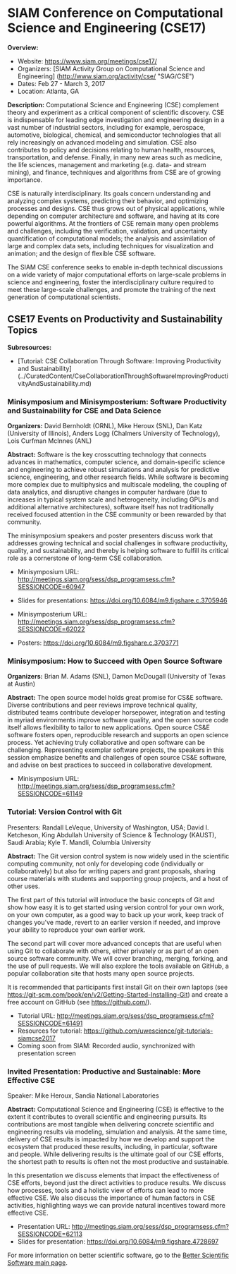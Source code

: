 
# SIAM Conference on Computational Science and Engineering (CSE17)

**Overview:**
- Website: https://www.siam.org/meetings/cse17/
- Organizers: [SIAM Activity Group on Computational Science and Engineering] (http://www.siam.org/activity/cse/ "SIAG/CSE")
- Dates: Feb 27 - March 3, 2017
- Location: Atlanta, GA

**Description:** Computational Science and Engineering (CSE) complement theory and experiment as a critical component of scientific discovery. CSE is indispensable for leading edge investigation and engineering design in a vast number of industrial sectors, including for example, aerospace, automotive, biological, chemical, and semiconductor technologies that all rely increasingly on advanced modeling and simulation. CSE also contributes to policy and decisions relating to human health, resources, transportation, and defense. Finally, in many new areas such as medicine, the life sciences, management and marketing (e.g. data- and stream mining), and finance, techniques and algorithms from CSE are of growing importance.

CSE is naturally interdisciplinary. Its goals concern understanding and analyzing complex systems, predicting their behavior, and optimizing processes and designs. CSE thus grows out of physical applications, while depending on computer architecture and software, and having at its core powerful algorithms. At the frontiers of CSE remain many open problems and challenges, including the verification, validation, and uncertainty quantification of computational models; the analysis and assimilation of large and complex data sets, including techniques for visualization and animation; and the design of flexible CSE software.

The SIAM CSE conference seeks to enable in-depth technical discussions on a wide variety of major computational efforts on large-scale problems in science and engineering, foster the interdisciplinary culture required to meet these large-scale challenges, and promote the training of the next generation of computational scientists. 

## CSE17 Events on Productivity and Sustainability Topics

**Subresources:**
- [Tutorial: CSE Collaboration Through Software: Improving Productivity and Sustainability]
(../CuratedContent/CseCollaborationThroughSoftwareImprovingProductivityAndSustainability.md)

### Minisymposium and Minisymposterium: Software Productivity and Sustainability for CSE and Data Science

**Organizers:**  David Bernholdt (ORNL), Mike Heroux (SNL), Dan Katz (University of Illinois), Anders Logg (Chalmers University of Technology), Lois Curfman McInnes (ANL)

**Abstract:** Software is the key crosscutting technology that connects advances in mathematics, computer science, and domain-specific science and engineering to achieve robust simulations and analysis for predictive science, engineering, and other research fields. While software is becoming more complex due to multiphysics and multiscale modeling, the coupling of data analytics, and disruptive changes in computer hardware (due to increases in typical system scale and heterogeneity, including GPUs and additional alternative architectures), software itself has not traditionally received focused attention in the CSE community or been rewarded by that community. 

The minisymposium speakers and poster presenters discuss work that addresses growing technical and social challenges in software productivity, quality, and sustainability, and thereby is helping software to fulfill its critical role as a cornerstone of long-term CSE collaboration.

- Minisymposium URL: http://meetings.siam.org/sess/dsp_programsess.cfm?SESSIONCODE=60947
- Slides for presentations: https://doi.org/10.6084/m9.figshare.c.3705946

- Minisymposterium URL: http://meetings.siam.org/sess/dsp_programsess.cfm?SESSIONCODE=62022
- Posters: https://doi.org/10.6084/m9.figshare.c.3703771

### Minisymposium: How to Succeed with Open Source Software

**Organizers:** Brian M. Adams (SNL), Damon McDougall (University of Texas at Austin)

**Abstract:** The open source model holds great promise for CS&E software. Diverse contributions and peer reviews improve technical quality, distributed teams contribute developer horsepower, integration and testing in myriad environments improve software quality, and the open source code itself allows flexibility to tailor to new applications. Open source CS&E software fosters open, reproducible research and supports an open science process. Yet achieving truly collaborative and open software can be challenging. Representing exemplar software projects, the speakers in this session emphasize benefits and challenges of open source CS&E software, and advise on best practices to succeed in collaborative development. 

- Minisymposium URL: http://meetings.siam.org/sess/dsp_programsess.cfm?SESSIONCODE=61149

### Tutorial: Version Control with Git

Presenters: Randall LeVeque, University of Washington, USA; David I. Ketcheson, King Abdullah University of Science & Technology (KAUST), Saudi Arabia; Kyle T. Mandli, Columbia University

**Abstract:** The Git version control system is now widely used in the scientific computing community, not only for developing code (individually or collaboratively) but also for writing papers and grant proposals, sharing course materials with students and supporting group projects, and a host of other uses.

The first part of this tutorial will introduce the basic concepts of Git and show how easy it is to get started using version control for your own work, on your own computer, as a good way to back up your work, keep track of changes you've made, revert to an earlier version if needed, and improve your ability to reproduce your own earlier work.

The second part will cover more advanced concepts that are useful when using Git to collaborate with others, either privately or as part of an open source software community. We will cover branching, merging, forking, and the use of pull requests. We will also explore the tools available on GitHub, a popular collaboration site that hosts many open source projects.

It is recommended that participants first install Git on their own laptops (see https://git-scm.com/book/en/v2/Getting-Started-Installing-Git) and create a free account on GitHub (see https://github.com/).

 - Tutorial URL: http://meetings.siam.org/sess/dsp_programsess.cfm?SESSIONCODE=61491
 - Resources for tutorial: https://github.com/uwescience/git-tutorials-siamcse2017
 - Coming soon from SIAM: Recorded audio, synchronized with presentation screen

### Invited Presentation: Productive and Sustainable: More Effective CSE

Speaker: Mike Heroux, Sandia National Laboratories

**Abstract:** Computational Science and Engineering (CSE) is effective to the extent it contributes to overall scientific and engineering pursuits. Its contributions are most tangible when delivering concrete scientific and engineering results via modeling, simulation and analysis. At the same time, delivery of CSE results is impacted by how we develop and support the ecosystem that produced these results, including, in particular, software and people. While delivering results is the ultimate goal of our CSE efforts, the shortest path to results is often not the most productive and sustainable.

In this presentation we discuss elements that impact the effectiveness of CSE efforts, beyond just the direct activities to produce results. We discuss how processes, tools and a holistic view of efforts can lead to more effective CSE. We also discuss the importance of human factors in CSE activities, highlighting ways we can provide natural incentives toward more effective CSE. 

- Presentation URL: http://meetings.siam.org/sess/dsp_programsess.cfm?SESSIONCODE=62113
- Slides for presentation: https://doi.org/10.6084/m9.figshare.4728697

For more information on better scientific software, go to the [Better Scientific Software main page](http://betterscientificsoftware.info).

<!--- 
Categories: crosscutting, individual productivity, planning, collaboration, reliability
Topics: improving productivity and sustainability, [import from subresources]
Tags: improving productivity and sustainability, conference, tutorial, minisymposium, minisymposterim, [import from subresources]
Level: 2
Prerequisites: WhatIsCseSwProductivity.md
Aggregate: base
--->
